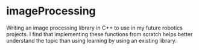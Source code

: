 # imageProcessing
Writing an image processing library in C++ to use in my future robotics projects. I find that implementing these functions from scratch helps better understand the topic than using learning by using an existing library.
